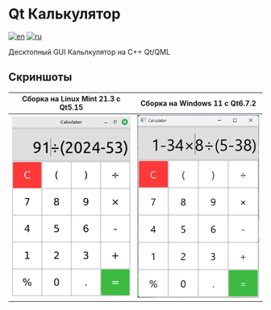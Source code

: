 # Qt Калькулятор

[![en](https://img.shields.io/badge/lang-en-blue.svg)](https://github.com/Dariarty/Calculator_Qt/blob/main/README.md)
[![ru](https://img.shields.io/badge/lang-ru-red.svg)](https://github.com/Dariarty/Calculator_Qt/blob/main/README.ru.md)

Десктопный GUI Кальлкулятор на C++ Qt/QML

## Скриншоты

| Сборка на Linux Mint 21.3 с Qt5.15 | Сборка на Windows 11 с Qt6.7.2 |
| --- | --- |
![alt text](assets/screenshot_linuxmint.png) | ![alt text](assets/screenshot_windows11.png)
